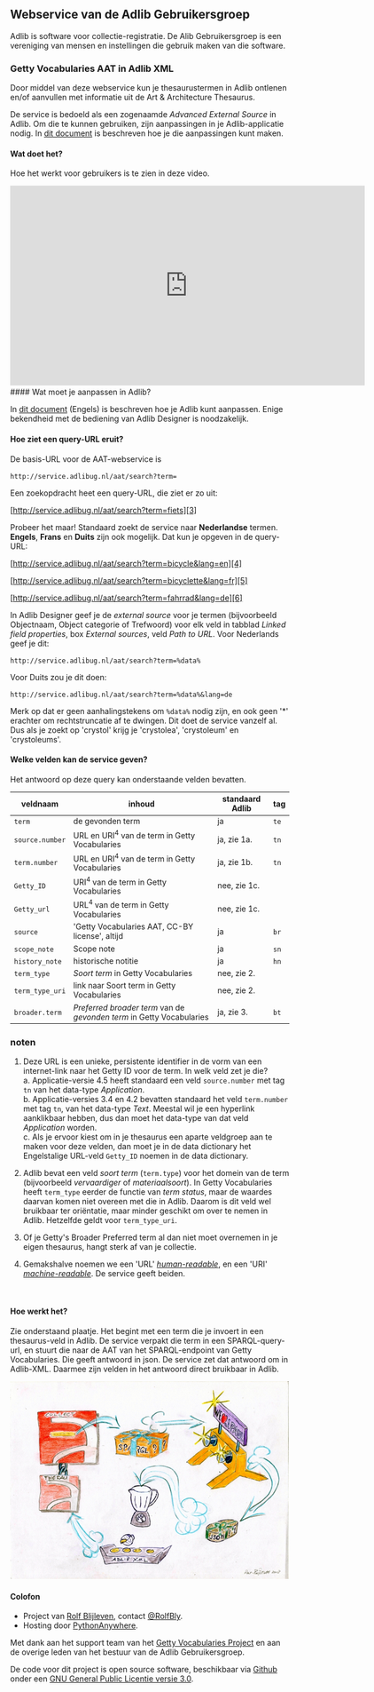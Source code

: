 ## Webservice van de Adlib Gebruikersgroep  

Adlib is software voor collectie-registratie. De Alib Gebruikersgroep is een vereniging van mensen en instellingen die gebruik maken van die software.  

### Getty Vocabularies AAT in Adlib XML  

Door middel van deze webservice kun je thesaurustermen in Adlib ontlenen en/of aanvullen met informatie uit de Art & Architecture Thesaurus.  

De service is bedoeld als een zogenaamde _Advanced External Source_ in Adlib. Om die te kunnen gebruiken, zijn aanpassingen in je Adlib-applicatie nodig. In [dit document][1] is beschreven hoe je die aanpassingen kunt maken.  

#### Wat doet het?  

Hoe het werkt voor gebruikers is te zien in deze video.  
<iframe src="https://player.vimeo.com/video/314264717" width="640" height="360" frameborder="0" webkitallowfullscreen mozallowfullscreen allowfullscreen></iframe>  
#### Wat moet je aanpassen in Adlib?  

In [dit document][1] (Engels) is beschreven hoe je Adlib kunt aanpassen. Enige bekendheid met de bediening van Adlib Designer is noodzakelijk.  

#### Hoe ziet een query-URL eruit?  

De basis-URL voor de AAT-webservice is  

    http://service.adlibug.nl/aat/search?term=  

Een zoekopdracht heet een query-URL, die ziet er zo uit:  

[http://service.adlibug.nl/aat/search?term=fiets][3]  

Probeer het maar! Standaard zoekt de service naar **Nederlandse** termen. **Engels**, **Frans** en **Duits** zijn ook mogelijk. Dat kun je opgeven in de query-URL:  

[http://service.adlibug.nl/aat/search?term=bicycle&lang=en][4]  
    
[http://service.adlibug.nl/aat/search?term=bicyclette&lang=fr][5]  
    
[http://service.adlibug.nl/aat/search?term=fahrrad&lang=de][6]  

In Adlib Designer geef je de _external source_ voor je termen (bijvoorbeeld Objectnaam, Object categorie of Trefwoord) voor elk veld in tabblad _Linked field properties_, box _External sources_, veld  _Path to URL_. Voor Nederlands geef je dit:  

    http://service.adlibug.nl/aat/search?term=%data%  
    
Voor Duits zou je dit doen:  

    http://service.adlibug.nl/aat/search?term=%data%&lang=de  
    
Merk op dat er geen aanhalingstekens om `%data%` nodig zijn, en ook geen '*' erachter om rechtstruncatie af te dwingen. Dit doet de service vanzelf al. Dus als je zoekt op 'crystol' krijg je 'crystolea', 'crystoleum' en 'crystoleums'.  

#### Welke velden kan de service geven?  
    
Het antwoord op deze query kan onderstaande velden bevatten.  

|veldnaam       |inhoud|standaard Adlib|tag|
|---------------|------|---------------|---|
|`term`         |de gevonden term|ja|`te`|
|`source.number`|URL en URI<sup>4</sup> van de term in Getty Vocabularies|ja, zie 1a. |`tn`|
|`term.number`  |URL en URI<sup>4</sup> van de term in Getty Vocabularies|ja, zie 1b. |`tn`|
|`Getty_ID`     |URI<sup>4</sup> van de term in Getty Vocabularies|nee, zie 1c. ||
|`Getty_url`    |URL<sup>4</sup> van de term in Getty Vocabularies|nee, zie 1c. ||
|`source`       |'Getty Vocabularies AAT, CC-BY license', altijd|ja|`br`|
|`scope_note`   |Scope note|ja|`sn`|
|`history_note` |historische notitie|ja|`hn`|
|`term_type`    |_Soort term_ in Getty Vocabularies|nee, zie 2.||
|`term_type_uri`|link naar Soort term in Getty Vocabularies|nee, zie 2.||
|`broader.term` |_Preferred broader term_ van de _gevonden term_ in Getty Vocabularies|ja, zie 3.|`bt`|


### noten  
1. Deze URL is een unieke, persistente identifier in de vorm van een internet-link naar het Getty ID voor de term. In welk veld zet je die?  
   a. Applicatie-versie 4.5 heeft standaard een veld `source.number` met tag `tn` van het data-type _Application_.  
   b. Applicatie-versies 3.4 en 4.2 bevatten standaard het veld `term.number` met tag `tn`, van het data-type _Text_. Meestal wil je een hyperlink aanklikbaar hebben, dus dan moet het data-type van dat veld _Application_ worden.  
   c. Als je ervoor kiest om in je thesaurus een aparte veldgroep aan te maken voor deze velden, dan moet je in de data dictionary het Engelstalige URL-veld `Getty_ID` noemen in de data dictionary.  
   
2. Adlib bevat een veld _soort term_ (`term.type`) voor het domein van de term (bijvoorbeeld _vervaardiger_ of _materiaalsoort_). In Getty Vocabularies heeft `term_type` eerder de functie van _term status_, maar de waardes daarvan komen niet overeen met die in Adlib. Daarom is dit veld wel bruikbaar ter oriëntatie, maar minder geschikt om over te nemen in Adlib. Hetzelfde geldt voor `term_type_uri`.  

3. Of je Getty's Broader Preferred term al dan niet moet overnemen in je eigen thesaurus, hangt sterk af van je collectie.  

4. Gemakshalve noemen we een 'URL' [_human-readable_][14], en een 'URI' [_machine-readable_][15]. De service geeft beiden.  
<br>  

#### Hoe werkt het?  

Zie onderstaand plaatje. Het begint met een term die je invoert in een thesaurus-veld in Adlib. De service verpakt die term in een SPARQL-query-url, en stuurt die naar de AAT van het SPARQL-endpoint van Getty Vocabularies. Die geeft antwoord in json. De service zet dat antwoord om in Adlib-XML. Daarmee zijn velden in het antwoord direct bruikbaar in Adlib.  

![Hoe werkt de service][7]  

[1]: /static/Advanced_external_source_v_service.adlibug.nl.pdf  
[3]: http://service.adlibug.nl/aat/search?term=fiets  
[4]: http://service.adlibug.nl/aat/search?term=bicycle&lang=en  
[5]: http://service.adlibug.nl/aat/search?term=bicyclette&lang=fr  
[6]: http://service.adlibug.nl/aat/search?term=fahrrad&lang=de  
[7]: /static/gvp2ax2.jpg  "Interface tussen Getty Vocabularies en Adlib. Van linksboven met de klok mee: een term ingevoerd in een gevalideerd veld wordt verpakt in een query die naar het SPARQL-endpoint van Getty Vocabularies gaat. Het antwoord in json wordt verwerkt tot Adlib XML en is daarmee direct beschikbaar in de thesaurus."  
[14]: http://vocab.getty.edu/page/aat/300212636  
[15]: http://vocab.getty.edu/aat/300212636  

#### Colofon  

- Project van [Rolf Blijleven][8], contact [@RolfBly][9].  
- Hosting door [PythonAnywhere][10].  

Met dank aan het support team van het [Getty Vocabularies Project][13] en aan de overige leden van het bestuur van de Adlib Gebruikersgroep.  

De code voor dit project is open source software, beschikbaar via [Github][11] onder een [GNU General Public Licentie versie 3.0][12].  

<br>  
<br>  

[8]: http://www.rolfblijleven.nl  
[9]: https://twitter.com/RolfBly  
[10]: https://www.pythonanywhere.com  
[11]: https://github.com/RolfBly/gv2ax  
[12]: https://choosealicense.com/licenses/gpl-3.0/  
[13]: https://groups.google.com/forum/#!forum/gettyvocablod  
